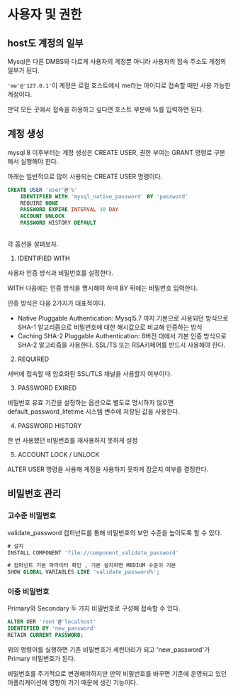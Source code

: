 # 사용자 및 권한

## host도 계정의 일부

Mysql은 다른 DMBS와 다르게 사용자의 계정뿐 아니라 사용자의 접속 주소도 계정의 일부가 된다.&#x20;

`'me'@'127.0.1'`이 계정은 로컬 호스트에서 me라는 아이디로 접속할 때만 사용 가능한 계정이다.&#x20;

만약 모든 곳에서 접속을 허용하고 싶다면 호스트 부분에 %를 입력하면 된다.



## 계정 생성

mysql 8 이후부터는 계정 생성은 CREATE USER, 권한 부여는 GRANT 명령로 구분해서 실행해야 한다.&#x20;

아래는 일반적으로 많이 사용되는 CREATE USER 명령이다.&#x20;

```sql
CREATE USER 'user'@'%'
    IDENTIFIED WITH 'mysql_native_password' BY 'password'
    REQUIRE NONE
    PASSWORD EXPIRE INTERVAL 30 DAY
    ACCOUNT UNLOCK
    PASSWORD HISTORY DEFAULT
    
```

각 옵션을 살펴보자.&#x20;

1. IDENTIFIED WITH

사용자 인증 방식과 비밀번호를 설정한다.&#x20;

WITH 다음에는 인증 방식을 명시해야 하며 BY 뒤에는 비밀번호 입력한다.

인증 방식은 다음 2가지가 대표적이다.

* Native Pluggable Authentication: Mysql5.7 까지 기본으로 사용되던 방식으로 SHA-1 알고리즘으로 비밀번호에 대한 해시값으로 비교해 인증하는 방식
* Caching SHA-2 Pluggable Authentication: 8버전 대에서 기본 인증 방식으로 SHA-2 알고리즘을 사용한다. SSL/TS 또는 RSA키페어를 반드시 사용해야 한다.



2. REQUIRED

서버에 접속할 때 암호화된 SSL/TLS 채널을 사용할지 여부이다.



3. PASSWORD EXIRED&#x20;

비밀번호 유효 기간을 설정하는 옵션으로 별도로 명시하지 않으면 default\_password\_lifetime 시스템 변수에 저장된 값을 사용한다.



4. PASSWORD HISTORY

한 번 사용했던 비밀번호를 재사용하지 못하게 설정



5. ACCOUNT LOCK / UNLOCK

ALTER USER 명령을 사용해 계정을 사용하지 못하게 잠글지 여부를 결정한다.&#x20;



## 비밀번호 관리

### 고수준 비밀번호

validate\_password 컴퍼넌트를 통해 비밀번호의 보안 수준을 높이도록 할 수 있다.

```sql
# 설치 
INSTALL COMPONENT 'file://component_validate_password'

# 컴퍼넌트 기본 파라미터 확인 , 기본 설치하면 MEDIUM 수준이 기본
SHOW GLOBAL VARIABLES LIKE 'validate_password%';
```

### 이중 비밀번호

Primary와 Secondary 두 가지 비밀번호로 구성해 접속할 수 있다.

```sql
ALTER UER 'root'@'localhost' 
IDENTIFIED BY 'new_password' 
RETAIN CURRENT PASSWORD;
```

위의 명령어를 실행하면 기존 비밀번호가 세컨더리가 되고 'new\_password'가 Primary 비밀번호가 된다.&#x20;

비밀번호를 주기적으로 변경해야하지만 만약 비밀번호를 바꾸면 기존에 운영되고 있던 어플리케이션에 영향이 가기 때문에 생긴 기능이다.&#x20;









####





